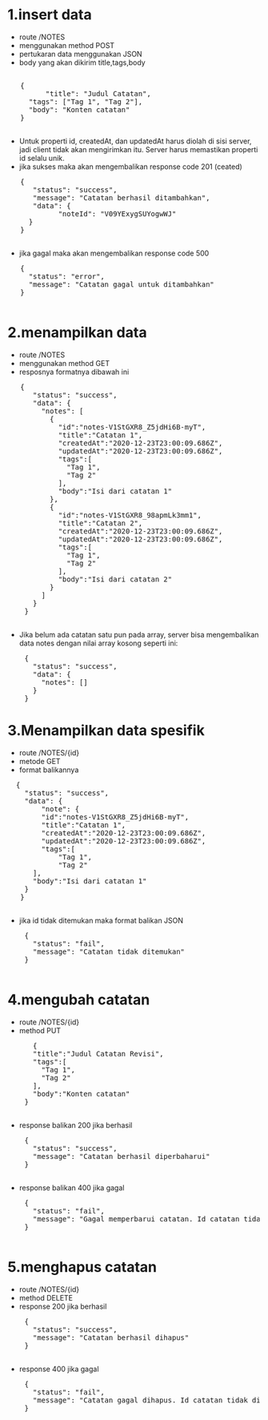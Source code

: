 # 1.insert data
   * route /NOTES
   * menggunakan method POST
   * pertukaran data menggunakan JSON
   * body yang akan dikirim title,tags,body
   <pre> 
   {
     	 "title": "Judul Catatan",
 	 "tags": ["Tag 1", "Tag 2"],
	 "body": "Konten catatan"
   }
   </pre>
   * Untuk properti id, createdAt, dan updatedAt harus diolah di sisi server, jadi client tidak akan mengirimkan itu. Server harus memastikan properti id selalu unik.
   * jika sukses maka akan mengembalikan response code 201 (ceated)
   <pre>
   {
      "status": "success",
      "message": "Catatan berhasil ditambahkan",
      "data": {
    		"noteId": "V09YExygSUYogwWJ"
     }
   }
   </pre>
   * jika gagal maka akan mengembalikan response code 500
   <pre>
   {
     "status": "error",
     "message": "Catatan gagal untuk ditambahkan"
   }
   </pre>

# 2.menampilkan data
   * route /NOTES
   * menggunakan method GET
   * resposnya formatnya dibawah ini
   <pre>
   {
      "status": "success",
      "data": {
        "notes": [
          {
            "id":"notes-V1StGXR8_Z5jdHi6B-myT",
            "title":"Catatan 1",
            "createdAt":"2020-12-23T23:00:09.686Z",
            "updatedAt":"2020-12-23T23:00:09.686Z",
            "tags":[
              "Tag 1",
              "Tag 2"
            ],
            "body":"Isi dari catatan 1"
          },
          {
            "id":"notes-V1StGXR8_98apmLk3mm1",
            "title":"Catatan 2",
            "createdAt":"2020-12-23T23:00:09.686Z",
            "updatedAt":"2020-12-23T23:00:09.686Z",
            "tags":[
              "Tag 1",
              "Tag 2"
            ],
            "body":"Isi dari catatan 2"
          }
        ]
      }
    }
   </pre>
   * Jika belum ada catatan satu pun pada array, server bisa mengembalikan data notes dengan nilai array kosong seperti ini:
   <pre>
    {
      "status": "success",
      "data": {
        "notes": []
      }
    }</pre>

  
# 3.Menampilkan data spesifik
   * route /NOTES/{id}
   * metode GET
   * format balikannya
   <pre>
  {
  	"status": "success",
  	"data": {
    	"note": {
      	"id":"notes-V1StGXR8_Z5jdHi6B-myT",
      	"title":"Catatan 1",
      	"createdAt":"2020-12-23T23:00:09.686Z",
      	"updatedAt":"2020-12-23T23:00:09.686Z",
      	"tags":[
       		"Tag 1",
        	"Tag 2"
      ],
      "body":"Isi dari catatan 1"
    }
   }
   </pre> 
   * jika id tidak ditemukan maka format balikan JSON
   <pre>
    {
      "status": "fail",
      "message": "Catatan tidak ditemukan"
    }
   </pre>

# 4.mengubah catatan
  * route /NOTES/{id}
  * method PUT
  <pre>
      {
      "title":"Judul Catatan Revisi",
      "tags":[
        "Tag 1",
        "Tag 2"
      ],
      "body":"Konten catatan"
    }
  </pre>
  * response balikan 200 jika berhasil
  <pre>
    {
      "status": "success",
      "message": "Catatan berhasil diperbaharui"
    }	
  </pre> 
  * response balikan 400 jika gagal
  <pre>
    {
      "status": "fail",
      "message": "Gagal memperbarui catatan. Id catatan tidak ditemukan"
    }
  </pre>
  
# 5.menghapus catatan
  * route /NOTES/{id}
  * method DELETE
  * response 200 jika berhasil
  <pre>
    {
      "status": "success",
      "message": "Catatan berhasil dihapus"
    }
  </pre>
  * response 400 jika gagal
  <pre>
    {
      "status": "fail",
      "message": "Catatan gagal dihapus. Id catatan tidak ditemukan"
    }
  </pre>
   
